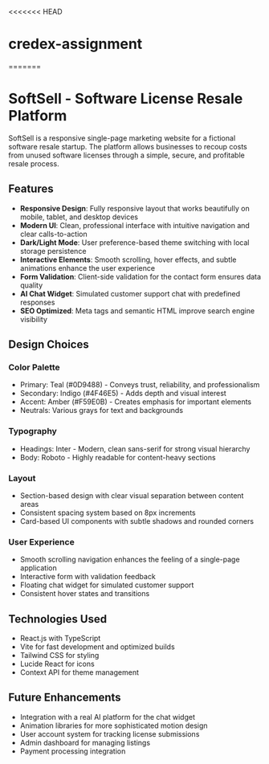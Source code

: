 <<<<<<< HEAD
# credex-assignment
=======
# SoftSell - Software License Resale Platform

SoftSell is a responsive single-page marketing website for a fictional software resale startup. The platform allows businesses to recoup costs from unused software licenses through a simple, secure, and profitable resale process.

## Features

- **Responsive Design**: Fully responsive layout that works beautifully on mobile, tablet, and desktop devices
- **Modern UI**: Clean, professional interface with intuitive navigation and clear calls-to-action
- **Dark/Light Mode**: User preference-based theme switching with local storage persistence
- **Interactive Elements**: Smooth scrolling, hover effects, and subtle animations enhance the user experience
- **Form Validation**: Client-side validation for the contact form ensures data quality
- **AI Chat Widget**: Simulated customer support chat with predefined responses
- **SEO Optimized**: Meta tags and semantic HTML improve search engine visibility

## Design Choices

### Color Palette
- Primary: Teal (#0D9488) - Conveys trust, reliability, and professionalism
- Secondary: Indigo (#4F46E5) - Adds depth and visual interest
- Accent: Amber (#F59E0B) - Creates emphasis for important elements
- Neutrals: Various grays for text and backgrounds

### Typography
- Headings: Inter - Modern, clean sans-serif for strong visual hierarchy
- Body: Roboto - Highly readable for content-heavy sections

### Layout
- Section-based design with clear visual separation between content areas
- Consistent spacing system based on 8px increments
- Card-based UI components with subtle shadows and rounded corners

### User Experience
- Smooth scrolling navigation enhances the feeling of a single-page application
- Interactive form with validation feedback
- Floating chat widget for simulated customer support
- Consistent hover states and transitions

## Technologies Used

- React.js with TypeScript
- Vite for fast development and optimized builds
- Tailwind CSS for styling
- Lucide React for icons
- Context API for theme management

## Future Enhancements

- Integration with a real AI platform for the chat widget
- Animation libraries for more sophisticated motion design
- User account system for tracking license submissions
- Admin dashboard for managing listings
- Payment processing integration
